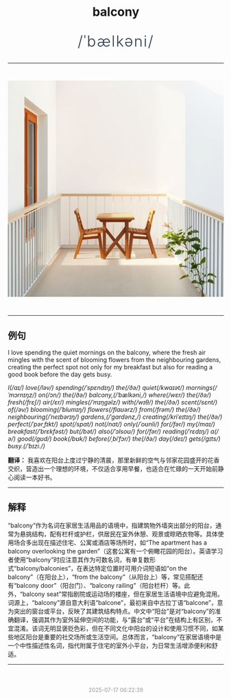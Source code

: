 <div align="center">

# balcony

<div style="margin: 30px 0;">
<h1 style="font-size: 2.5em; font-weight: 300; letter-spacing: 2px; margin: 0; color: #2c3e50;">
/ˈbælkəni/
</h1>
</div>

</div>

---

<div align="center" style="margin: 40px 0;">

![balcony](images/balcony.png)

</div>

---

## 例句

I love spending the quiet mornings on the balcony, where the fresh air mingles with the scent of blooming flowers from the neighbouring gardens, creating the perfect spot not only for my breakfast but also for reading a good book before the day gets busy.

*I(/aɪ/) love(/ləv/) spending(/ˈspɛndɪŋ/) the(/ðə/) quiet(/kwaɪət/) mornings(/ˈmɔrnɪŋz/) on(/ɔn/) the(/ðə/) balcony,(/ˈbælkəni,/) where(/wɛr/) the(/ðə/) fresh(/frɛʃ/) air(/ɛr/) mingles(/ˈmɪŋgəlz/) with(/wɪθ/) the(/ðə/) scent(/sɛnt/) of(/əv/) blooming(/ˈblumɪŋ/) flowers(/flaʊərz/) from(/frəm/) the(/ðə/) neighbouring(/ˈneɪbərɪŋ/) gardens,(/ˈgɑrdənz,/) creating(/kriˈeɪtɪŋ/) the(/ðə/) perfect(/ˈpərˌfɪkt/) spot(/spɑt/) not(/nɑt/) only(/ˈoʊnli/) for(/fər/) my(/maɪ/) breakfast(/ˈbrɛkfəst/) but(/bət/) also(/ˈɔlsoʊ/) for(/fər/) reading(/ˈrɛdɪŋ/) a(/ə/) good(/gʊd/) book(/bʊk/) before(/ˌbiˈfɔr/) the(/ðə/) day(/deɪ/) gets(/gɪts/) busy.(/ˈbɪzi./)*

**翻译：** 我喜欢在阳台上度过宁静的清晨，那里新鲜的空气与邻家花园盛开的花香交织，营造出一个理想的环境，不仅适合享用早餐，也适合在忙碌的一天开始前静心阅读一本好书。

---

## 解释

“balcony”作为名词在家居生活用品的语境中，指建筑物外墙突出部分的阳台，通常为悬挑结构，配有栏杆或护栏，供居民在室外休憩、观景或晾晒衣物等。具体使用场合多出现在描述住宅、公寓或酒店等场所时，如“The apartment has a balcony overlooking the garden”（这套公寓有一个俯瞰花园的阳台）。英语学习者使用“balcony”时应注意其作为可数名词，有单复数形式“balcony/balconies”，在表达特定位置时可用介词短语如“on the balcony”（在阳台上），“from the balcony”（从阳台上）等，常见搭配还有“balcony door”（阳台门）、“balcony railing”（阳台栏杆）等。此外，“balcony seat”常指剧院或运动场的楼座，但在家居生活语境中应避免混用。词源上，“balcony”源自意大利语“balcone”，最初来自中古拉丁语“balcone”，意为突出的窗台或平台，反映了其建筑结构特点。中文中“阳台”是对“balcony”的准确翻译，强调其作为室外延伸空间的功能，与“露台”或“平台”在结构上有区别，不宜混淆。该词无明显褒贬色彩，但在不同文化中阳台的设计和使用习惯不同，如某些地区阳台是重要的社交场所或生活空间。总体而言，“balcony”在家居语境中是一个中性描述性名词，指代附属于住宅的室外小平台，为日常生活增添便利和舒适。


---

<div align="center" style="margin-top: 50px;">
<small style="color: #999; font-size: 0.9em;">2025-07-17 06:22:39</small>
</div>
